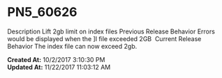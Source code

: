# PN5_60626

Description Lift 2gb limit on index files Previous Release Behavior Errors would be displayed when the ]I file exceeded 2GB  Current Release Behavior The index file can now exceed 2gb.   

**Created At:** 10/2/2017 3:10:30 PM  
**Updated At:** 11/22/2017 11:03:12 AM  

